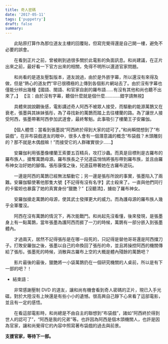 ```yaml
---
title: 奇人密碼
date: '2017-05-11'
tags: ['puppetry']
draft: false
summary: 
---
```


　　此貼原打算作為那位道友主樓的回覆貼，但寫完覺得還是自己開一樓，避免不必要的誤會。

　　在看到正片之前，曾被刷到過很多關於此電影的負面訊息。和尚建議，在正片出來之前，最好看一下官方出來的相關，免得不明所以還道官家問題。

　　和尚看的是道友壓製版本，道友說過，由於是外嵌字幕，所以還沒有來得及做，但是“熱心的道友們”早已很積極的上傳到各個影片網站去了。由於沒有字幕也僅能分辨出幾種【國語、閩語、和官家自創的羅布語……有沒有其他和尚也聽不出來了。】
【注：由於沒有字幕，聽個什麼就是個什麼…………錯字請無視】

　　具體來說說觀後感，電影講述奇人阿西不被眾人接受，而驅動的能源萬鵲又在衰老，張墨與其妹妹張彤，為了尋找新的萬鵲而踏上去往樓蘭的路。為了讓世人接受阿西，張墨帶著阿西參加武道會，最終奪魁。此事吸引了樓蘭王子安羅伽。

　　【個人體悟：當看到張墨說“阿西終於得到大家的認可了。”和尚瞬間想到了“布袋戲”，在非布袋戲道友的眼中，很多人會有一個潛意識的概念“布袋戲？木頭雕刻的？那不就是木偶戲嘛！”而接受它的人群確實很少……】

　　安羅伽利用張墨像樓蘭王索要五百精兵，攻打沙蟲。而真是目標則是古羅布的羅布族人，搶奪萬鵲母源。羅布族長之子兒道茲悄悄將張彤帶到羅布族，並且由羅布神女治好她的腳傷。張彤康復之後，兒道茲帶著她在古羅布遊玩。

　　一邊是阿西的萬鵲已經無法驅動它；另一邊是張彤所說的事實，張墨陷入了兩難。安羅伽驅使著他那隻大號【不記得有沒有名字】武士殺來了。一直與他們同行的卡蜜妲也暴露了她的真實身份“獵艷？”【沒聽清】，擄劫了羅布神女。

　　安羅伽搶走萬鵲的母源，使其武士發揮更大的威力。而為護母源的羅布族人幾乎全軍覆沒。

　　阿西在沒有萬鵲的情況下，再次能戰鬥。和尚起先沒看懂，後來發現，是張墨身上有一點萬鵲，當年張墨為護阿西而捱了一刀的時候，萬鵲有一部分嵌入到張墨體內。

　　才過兩天，居然不記得張彤是在哪一段死的，只記得是替他哥哥還是阿西擋刀子。打敗安羅伽之後，張墨以自己的命換回了張彤的命，並且將操控阿西的機關傳給了張彤。張墨死的時候，消散與古羅布上空的大概是體內殘餘的萬鵲吧？

　　影片最後的最後，獵艷將一小袋萬鵲扔在一個研究機關的人桌前，所以是有下一部的吧？！

- 結束語： 

　　非常感謝壓制 DVD 的道友，讓和尚有機會看到奇人密碼的正片，現已入手光碟。對於大陸沒有上映還是有些小小的遺憾。很高興自己靜下心來看了這部電影，並且有一定的感悟。

　　在看這部電影時，和尚總是不由自主的聯想到“布袋戲”，諸如“阿西終於得到世人的認可了”，“阿西是我的兄弟”等。也許因為阿西是個木頭機關人，也許是因為官家，讓和尚覺得它的內容中照寫著布袋戲的過去與前景。

**支援官家，等待下一部。**
